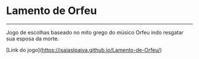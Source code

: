 # Lamento de Orfeu
---
Jogo de escolhas baseado no mito grego do músico Orfeu indo resgatar sua esposa da morte.

[Link do jogo\](https://isaiaslpaiva.github.io/Lamento-de-Orfeu/)